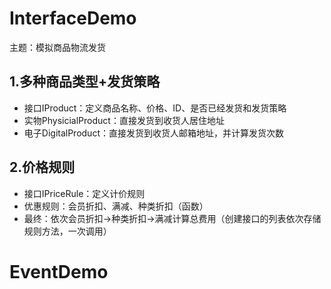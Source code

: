# InterfaceDemo

主题：模拟商品物流发货
## 1.多种商品类型+发货策略

- 接口IProduct：定义商品名称、价格、ID、是否已经发货和发货策略
- 实物PhysicialProduct：直接发货到收货人居住地址
- 电子DigitalProduct：直接发货到收货人邮箱地址，并计算发货次数
## 2.价格规则

- 接口IPriceRule：定义计价规则
- 优惠规则：会员折扣、满减、种类折扣（函数）
- 最终：依次会员折扣->种类折扣->满减计算总费用（创建接口的列表依次存储规则方法，一次调用）
# EventDemo